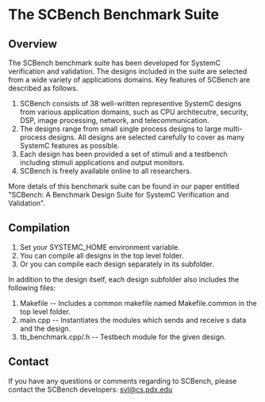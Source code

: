 # The SCBench Benchmark Suite

## Overview

The SCBench benchmark suite has been developed for SystemC verification and validation. The designs included in the suite are selected from a wide variety of applications domains. Key features of SCBench are described as follows.

1. SCBench consists of 38 well-written representive SystemC designs from various application domains, such as CPU architecutre, security, DSP, image processing, network, and telecommunication.
2. The designs range from small single process designs to large multi-process designs. All designs are selected carefully to cover as many SystemC features as possible.
3. Each design has been provided a set of stimuli and a testbench including stimuli applications and output monitors.
4. SCBench is freely available online to all researchers.

More detals of this benchmark suite can be found in our paper entitled "SCBench:
A Benchmark Design Suite for SystemC Verification and Validation".


## Compilation

1. Set your SYSTEMC_HOME environment variable.
2. You can compile all designs in the top level folder.
3. Or you can compile each design separately in its subfolder.

In addition to the design itself, each design subfolder also includes the
following files:
1. Makefile -- Includes a common makefile named Makefile.common     in the top level folder.
2. main.cpp -- Instantiates the modules which sends and receive    s data and the design.
3. tb_benchmark.cpp/.h -- Testbech module for the given design.


## Contact
If you have any questions or comments regarding to SCBench, please
contact the SCBench developers: svl@cs.pdx.edu

